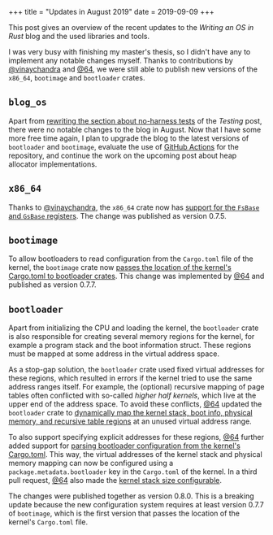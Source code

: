 +++
title = "Updates in August 2019"
date = 2019-09-09
+++

This post gives an overview of the recent updates to the _Writing an OS in Rust_ blog and the used libraries and tools.

I was very busy with finishing my master's thesis, so I didn't have any to implement any notable changes myself. Thanks to contributions by [@vinaychandra](https://github.com/vinaychandra) and [@64](https://github.com/64), we were still able to publish new versions of the `x86_64`, `bootimage` and `bootloader` crates.

## `blog_os`

Apart from [rewriting the section about no-harness tests](https://tripleo1.github.io/blog/pull/650) of the _Testing_ post, there were no notable changes to the blog in August. Now that I have some more free time again, I plan to upgrade the blog to the latest versions of `bootloader` and `bootimage`, evaluate the use of [GitHub Actions](https://github.com/features/actions) for the repository, and continue the work on the upcoming post about heap allocator implementations.

## `x86_64`

Thanks to [@vinaychandra](https://github.com/vinaychandra), the `x86_64` crate now has [support for the `FsBase` and `GsBase` registers](https://github.com/rust-osdev/x86_64/pull/87). The change was published as version 0.7.5.

## `bootimage`

To allow bootloaders to read configuration from the `Cargo.toml` file of the kernel, the `bootimage` crate now [passes the location of the kernel's Cargo.toml to bootloader crates](https://github.com/rust-osdev/bootimage/pull/45). This change was implemented by [@64] and published as version 0.7.7.

## `bootloader`

Apart from initializing the CPU and loading the kernel, the `bootloader` crate is also responsible for creating several memory regions for the kernel, for example a program stack and the boot information struct. These regions must be mapped at some address in the virtual address space.

As a stop-gap solution, the `bootloader` crate used fixed virtual addresses for these regions, which resulted in errors if the kernel tried to use the same address ranges itself. For example, the (optional) recursive mapping of page tables often conflicted with so-called _higher half kernels_, which live at the upper end of the address space. To avoid these conflicts, [@64] updated the `bootloader` crate to [dynamically map the kernel stack, boot info, physical memory, and recursive table regions](https://github.com/rust-osdev/bootloader/pull/71) at an unused virtual address range.

To also support specifying explicit addresses for these regions, [@64] further added support for [parsing bootloader configuration from the kernel's Cargo.toml](https://github.com/rust-osdev/bootloader/pull/73). This way, the virtual addresses of the kernel stack and physical memory mapping can now be configured using a `package.metadata.bootloader` key in the `Cargo.toml` of the kernel. In a third pull request, [@64] also made the [kernel stack size configurable](https://github.com/rust-osdev/bootloader/pull/72).

The changes were published together as version 0.8.0. This is a breaking update because the new configuration system requires at least version 0.7.7 of `bootimage`, which is the first version that passes the location of the kernel's `Cargo.toml` file.

[@64]: https://github.com/64
